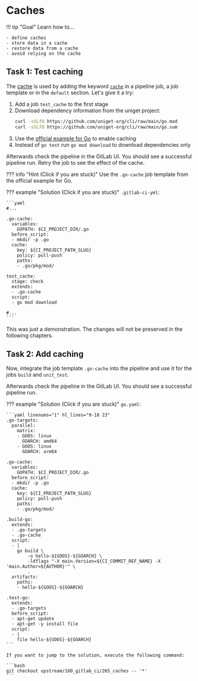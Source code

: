 # Caches

!!! tip "Goal"
    Learn how to...

    - define caches
    - store data in a cache
    - restore data from a cache
    - avoid relying on the cache

## Task 1: Test caching

The [cache](https://docs.gitlab.com/ee/ci/caching/) is used by adding the keyword [`cache`](https://docs.gitlab.com/ee/ci/yaml/index.html#cache) in a pipeline job, a job template or in the `default` section. Let's give it a try:

1. Add a job `test_cache` to the first stage
1. Download dependency information from the uniget project:
    ```bash
    curl -sSLfO https://github.com/uniget-org/cli/raw/main/go.mod
    curl -sSLfO https://github.com/uniget-org/cli/raw/main/go.sum
    ```
1. Use the [official example for Go](https://docs.gitlab.com/ee/ci/caching/#cache-go-dependencies) to enable caching
1. Instead of `go test` run `go mod download` to download dependencies only

Afterwards check the pipeline in the GitLab UI. You should see a successful pipeline run. Retry the job to see the effect of the cache.

??? info "Hint (Click if you are stuck)"
    Use the `.go-cache` job template from the official example for Go.

??? example "Solution (Click if you are stuck)"
    `.gitlab-ci-yml`:

    ```yaml
    #...

    .go-cache:
      variables:
        GOPATH: $CI_PROJECT_DIR/.go
      before_script:
      - mkdir -p .go
      cache:
        key: ${CI_PROJECT_PATH_SLUG}
        policy: pull-push
        paths:
        - .go/pkg/mod/

    test_cache:
      stage: check
      extends:
      - .go-cache
      script:
      - go mod download  

    #...
    ```

This was just a demonstration. The changes will not be preserved in the following chapters.

## Task 2: Add caching

Now, integrate the job template `.go-cache` into the pipeline and use it for the jobs `build` and `unit_test`.

Afterwards check the pipeline in the GitLab UI. You should see a successful pipeline run.

??? example "Solution (Click if you are stuck)"
    `go.yaml`:

    ```yaml linenums="1" hl_lines="9-18 23"
    .go-targets:
      parallel:
        matrix:
        - GOOS: linux
          GOARCH: amd64
        - GOOS: linux
          GOARCH: arm64
    
    .go-cache:
      variables:
        GOPATH: $CI_PROJECT_DIR/.go
      before_script:
      - mkdir -p .go
      cache:
        key: ${CI_PROJECT_PATH_SLUG}
        policy: pull-push
        paths:
        - .go/pkg/mod/
    
    .build-go:
      extends:
      - .go-targets
      - .go-cache
      script:
      - |
        go build \
            -o hello-${GOOS}-${GOARCH} \
            -ldflags "-X main.Version=${CI_COMMIT_REF_NAME} -X 'main.Author=${AUTHOR}'" \
            .
      artifacts:
        paths:
        - hello-${GOOS}-${GOARCH}
    
    .test-go:
      extends:
      - .go-targets
      before_script:
      - apt-get update
      - apt-get -y install file
      script:
      - |
        file hello-${GOOS}-${GOARCH}
    ```
    
    If you want to jump to the solution, execute the following command:

    ```bash
    git checkout upstream/160_gitlab_ci/265_caches -- '*'
    ```